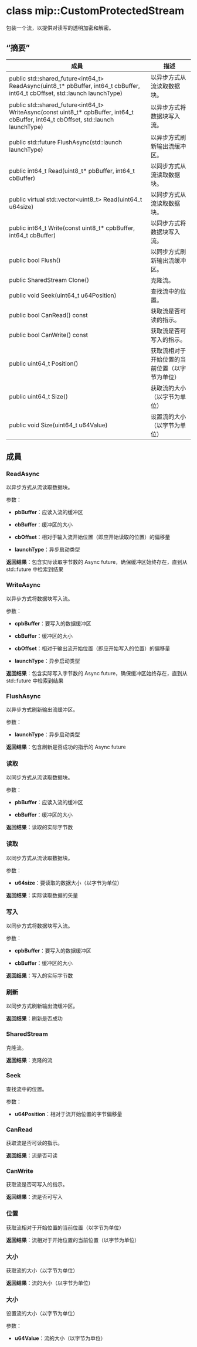 # <a name="class-mipcustomprotectedstream"></a>class mip::CustomProtectedStream 
包装一个流，以提供对读写的透明加密和解密。
  
## <a name="summary"></a>“摘要”
 成員                        | 描述                                
--------------------------------|---------------------------------------------
public std::shared_future<int64_t> ReadAsync(uint8_t* pbBuffer, int64_t cbBuffer, int64_t cbOffset, std::launch launchType)  |  以异步方式从流读取数据块。
public std::shared_future<int64_t> WriteAsync(const uint8_t* cpbBuffer, int64_t cbBuffer, int64_t cbOffset, std::launch launchType)  |  以异步方式将数据块写入流。
public std::future<bool> FlushAsync(std::launch launchType)  |  以异步方式刷新输出流缓冲区。
 public int64_t Read(uint8_t* pbBuffer, int64_t cbBuffer)  |  以同步方式从流读取数据块。
public virtual std::vector<uint8_t> Read(uint64_t u64size)  |  以同步方式从流读取数据块。
 public int64_t Write(const uint8_t* cpbBuffer, int64_t cbBuffer)  |  以同步方式将数据块写入流。
 public bool Flush()  |  以同步方式刷新输出流缓冲区。
 public SharedStream Clone()  |  克隆流。
 public void Seek(uint64_t u64Position)  |  查找流中的位置。
 public bool CanRead() const  |  获取流是否可读的指示。
 public bool CanWrite() const  |  获取流是否可写入的指示。
 public uint64_t Position()  |  获取流相对于开始位置的当前位置（以字节为单位）
 public uint64_t Size()  |  获取流的大小（以字节为单位）
 public void Size(uint64_t u64Value)  |  设置流的大小（以字节为单位）
  
## <a name="members"></a>成員
  
### <a name="readasync"></a>ReadAsync
以异步方式从流读取数据块。

参数：  
* **pbBuffer**：应读入流的缓冲区 


* **cbBuffer**：缓冲区的大小 


* **cbOffset**：相对于输入流开始位置（即应开始读取的位置）的偏移量 


* **launchType**：异步启动类型



  
**返回结果**：包含实际读取字节数的 Async future，确保缓冲区始终存在，直到从 std::future 中检索到结果
  
### <a name="writeasync"></a>WriteAsync
以异步方式将数据块写入流。

参数：  
* **cpbBuffer**：要写入的数据缓冲区 


* **cbBuffer**：缓冲区的大小 


* **cbOffset**：相对于输出流开始位置（即应开始写入的位置）的偏移量 


* **launchType**：异步启动类型



  
**返回结果**：包含实际写入字节数的 Async future，确保缓冲区始终存在，直到从 std::future 中检索到结果
  
### <a name="flushasync"></a>FlushAsync
以异步方式刷新输出流缓冲区。

参数：  
* **launchType**：异步启动类型



  
**返回结果**：包含刷新是否成功的指示的 Async future
  
### <a name="read"></a>读取
以同步方式从流读取数据块。

参数：  
* **pbBuffer**：应读入流的缓冲区 


* **cbBuffer**：缓冲区的大小



  
**返回结果**：读取的实际字节数
  
### <a name="read"></a>读取
以同步方式从流读取数据块。

参数：  
* **u64size**：要读取的数据大小（以字节为单位）



  
**返回结果**：实际读取数据的矢量
  
### <a name="write"></a>写入
以同步方式将数据块写入流。

参数：  
* **cpbBuffer**：要写入的数据缓冲区 


* **cbBuffer**：缓冲区的大小



  
**返回结果**：写入的实际字节数
  
### <a name="flush"></a>刷新
以同步方式刷新输出流缓冲区。

  
**返回结果**：刷新是否成功
  
### <a name="sharedstream"></a>SharedStream
克隆流。

  
**返回结果**：克隆的流
  
### <a name="seek"></a>Seek
查找流中的位置。

参数：  
* **u64Position**：相对于流开始位置的字节偏移量


  
### <a name="canread"></a>CanRead
获取流是否可读的指示。

  
**返回结果**：流是否可读
  
### <a name="canwrite"></a>CanWrite
获取流是否可写入的指示。

  
**返回结果**：流是否可写入
  
### <a name="position"></a>位置
获取流相对于开始位置的当前位置（以字节为单位）

  
**返回结果**：流相对于开始位置的当前位置（以字节为单位）
  
### <a name="size"></a>大小
获取流的大小（以字节为单位）

  
**返回结果**：流的大小（以字节为单位）
  
### <a name="size"></a>大小
设置流的大小（以字节为单位）

参数：  
* **u64Value**：流的大小（以字节为单位）

